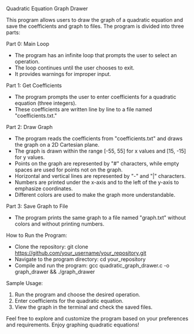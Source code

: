 Quadratic Equation Graph Drawer

This program allows users to draw the graph of a quadratic equation and save the coefficients and graph to files. The program is divided into three parts:

Part 0: Main Loop

- The program has an infinite loop that prompts the user to select an operation.
- The loop continues until the user chooses to exit.
- It provides warnings for improper input.

Part 1: Get Coefficients

- The program prompts the user to enter coefficients for a quadratic equation (three integers).
- These coefficients are written line by line to a file named "coefficients.txt."

Part 2: Draw Graph

- The program reads the coefficients from "coefficients.txt" and draws the graph on a 2D Cartesian plane.
- The graph is drawn within the range [-55, 55] for x values and [15, -15] for y values.
- Points on the graph are represented by "#" characters, while empty spaces are used for points not on the graph.
- Horizontal and vertical lines are represented by "-" and "|" characters.
- Numbers are printed under the x-axis and to the left of the y-axis to emphasize coordinates.
- Different colors are used to make the graph more understandable.

Part 3: Save Graph to File

- The program prints the same graph to a file named "graph.txt" without colors and without printing numbers.


How to Run the Program:

- Clone the repository: git clone https://github.com/your_username/your_repository.git
- Navigate to the program directory: cd your_repository
- Compile and run the program: gcc quadratic_graph_drawer.c -o graph_drawer && ./graph_drawer

Sample Usage:

1. Run the program and choose the desired operation.
2. Enter coefficients for the quadratic equation.
3. View the graph in the terminal and check the saved files.


Feel free to explore and customize the program based on your preferences and requirements. Enjoy graphing quadratic equations!